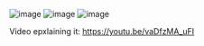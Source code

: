 ![image](https://github.com/EloiStree/2023_11_30_HelloGirleekQARC/assets/20149493/87188def-d6ac-442c-8e95-cdc675645f16)
![image](https://github.com/EloiStree/2023_11_30_HelloGirleekQARC/assets/20149493/1352b7cb-5312-4ada-921e-cd5c3ae02f41)
![image](https://github.com/EloiStree/2023_11_30_HelloGirleekQARC/assets/20149493/3ff8ea91-d2d7-4462-b0cb-0daf3d20dc27)

Video epxlaining it: https://youtu.be/vaDfzMA_uFI

